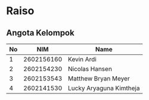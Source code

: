 # Raiso

## Angota Kelompok

| No  | NIM        | Name                    |
| --- | ---------- | ----------------------- |
| 1   | 2602156160 | Kevin Ardi              |
| 2   | 2602154230 | Nicolas Hansen          |
| 3   | 2602153543 | Matthew Bryan Meyer     |
| 4   | 2602141530 | Lucky Aryaguna Kimtheja |

